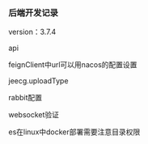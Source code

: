 ### 后端开发记录

version：3.7.4



api

feignClient中url可以用nacos的配置设置



jeecg.uploadType



rabbit配置



websocket验证





es在linux中docker部署需要注意目录权限


